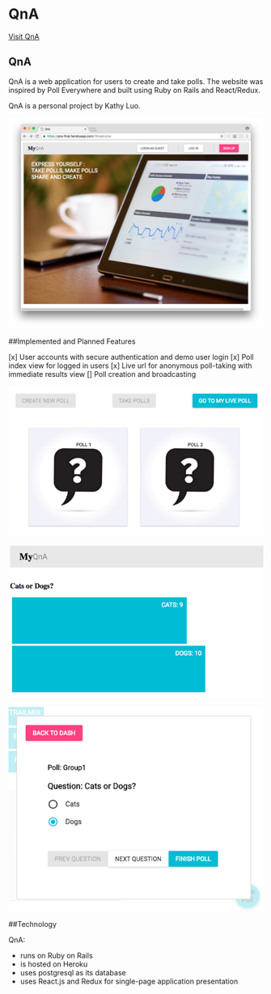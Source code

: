 # QnA

[Visit QnA][heroku]

[heroku]: qna-final.herokuapp.com

## QnA

QnA is a web application for users to create and take polls. The website was inspired by Poll Everywhere and built using Ruby on Rails and React/Redux.

QnA is a personal project by Kathy Luo.

![QnA Welcome Screen](/docs/images/homepage.png?raw=true "Homepage")

##Implemented and Planned Features

[x] User accounts with secure authentication and demo user login
[x] Poll index view for logged in users
[x] Live url for anonymous poll-taking with immediate results view
[] Poll creation and broadcasting

![Poll Index](/docs/images/pollindex.png?raw=true "Poll Index")

![Live Results](/docs/images/liveview.png?raw=true "Live Results")

![Taking Polls](/docs/images/takepolls.png?raw=true "Taking Polls")

##Technology

QnA:
- runs on Ruby on Rails
- is hosted on Heroku
- uses postgresql as its database
- uses React.js and Redux for single-page application presentation

